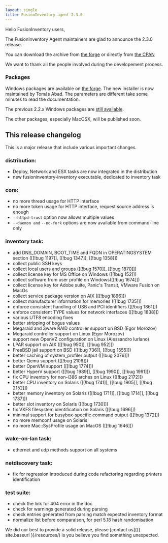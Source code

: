 ```yaml
---
layout: single
title: FusionInventory agent 2.3.0
---
```


Hello FusionInventory users,

The FusionInventory Agent maintainers are glad to announce the 2.3.0 release.

You can download the archive from [the forge](http://forge.fusioninventory.org/attachments/download/1016/FusionInventory-Agent-2.3.0.tar.gz)
or directly from [the CPAN](https://metacpan.org/release/FusionInventory-Agent)

We want to thank all the people involved during the developement process.

### Packages

Windows packages are available on [the forge](http://forge.fusioninventory.org/projects/fusioninventory-agent-windows-installer/files).
The new installer is now maintained by Tomás Abad. The parameters are different take some
minutes to read the documentation.

The previous 2.2.x Windows packages are [still available](http://prebuilt.fusioninventory.org/stable/windows-i386/).

The other packages, especially MacOSX, will be published soon.

## This release changelog

This is a major release that include various important changes.

### distribution:

* Deploy, Network and ESX tasks are now integrated in the distribution
* new fusioninventory-inventory executable, dedicated to inventory task

### core:

* no more thread usage for HTTP interface
* no more token usage for HTTP interface, request source address is enough
* `--httpd-trust` option now allows multiple values
* `--daemon and` `--no-fork` options are now available from command-line only 

### inventory task:

* add DNS_DOMAIN, BOOT_TIME and FQDN in OPERATINGSYSTEM section ([[!bug 1197]], [[!bug 1347]], [[!bug 1358]])
* collect public SSH keys
* collect local users and groups ([[!bug 1570]], [[!bug 1870]])
* collect license key for MS Office on Windows ([[!bug 152]])
* collect software from user profile on Windows([[!bug 1674]])
* collect license key for Adobe suite, Panic's Transit, VMware Fusion on MacOs
* collect service package version on AIX ([[!bug 1896]])
* collect manufacturer information for memories ([[!bug 1735]])
* enforce consistent handling of USB and PCI identifiers ([[!bug 1861]])
* enforce consistent TYPE values for network interfaces ([[!bug 1838]])
* various UTF8 encoding fixes
* better stripping of bogus values
* Megaraid and 3ware RAID controller support on BSD (Egor Morozov)
* Megaraid controller support on Linux (Egor Morozov)
* support new OpenVZ configuration on Linux (Alessandro Iurlano)
* LPAR support on AIX ([[!bug 950]], [[!bug 952]])
* FreeBSD jail support on BSD ([[!bug 736]], [[!bug 1555]])
* better caching of system_profiler output ([[!bug 2076]])
* better Qemu support ([[!bug 2106]])
* better OpenVM support ([[!bug 1774]])
* better HyperV support ([[!bug 1989]], [[!bug 1990]], [[!bug 1991]])
* fix CPU inventory for non-i386 arches on Linux ([[!bug 2172]])
* better CPU inventory on Solaris ([[!bug 1741]], [[!bug 1905]], [[!bug 2152]])
* better memory inventory on Solaris ([[!bug 1711]], [[!bug 1714]], [[!bug 1737]])
* better slot inventory on Solaris ([[!bug 1730]])
* fix VXFS filesystem identification on Solaris ([[!bug 1696]])
* minimal support for busybox-specific command output ([[!bug 1372]])
* no more memconf usage on Solaris
* no more Mac::SysProfile usage on MacOS ([[!bug 1646]])

### wake-on-lan task:

* ethernet and udp methods support on all systems

### netdiscovery task:

* fix for regression introduced during code refactoring regarding printers
  identification

### test suite:

* check the link for 404 error in the doc
* check for warnings generated during parsing
* check entries generated from parsing match expected inventory format
* normalize list before comparaison, for perl 5.18 hash randomisation

We did our best to provide a solid release, please [contact us]({{ site.baseurl }}/resources/) is you believe you find something unexpected.
